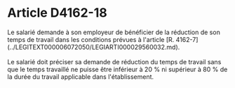 # Article D4162-18

 

<div align="left">
  Le salarié demande à son employeur de bénéficier de la réduction de son temps de travail dans les conditions prévues à l'article [R. 4162-7](../LEGITEXT000006072050/LEGIARTI000029560032.md). <br /> <br />Le salarié doit préciser sa demande de réduction du temps de travail sans que le temps travaillé ne puisse être inférieur à 20 % ni supérieur à 80 % de la durée du travail applicable dans l'établissement.<br /> <br /> <br />
